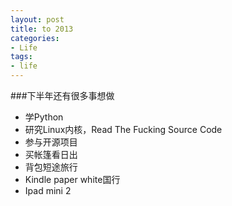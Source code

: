 ```yaml
---
layout: post
title: to 2013
categories:
- Life
tags:
- life
---
```

###下半年还有很多事想做
- 学Python
- 研究Linux内核，Read The Fucking Source Code
- 参与开源项目
- 买帐篷看日出
- 背包短途旅行
- Kindle paper white国行
- Ipad mini 2
